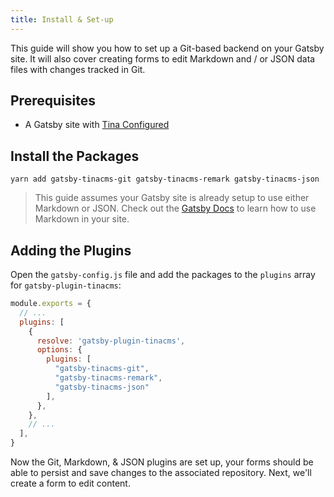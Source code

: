 ```yaml
---
title: Install & Set-up
---
```


This guide will show you how to set up a Git-based backend on your Gatsby site. It will also cover creating forms to edit Markdown and / or JSON data files with changes tracked in Git.

## Prerequisites

- A Gatsby site with [Tina Configured](/guides/gatsby/adding-tina/project-setup)

## Install the Packages

    yarn add gatsby-tinacms-git gatsby-tinacms-remark gatsby-tinacms-json

> This guide assumes your Gatsby site is already setup to use either Markdown or JSON. Check out the [Gatsby Docs](https://www.gatsbyjs.org/docs/adding-markdown-pages/) to learn how to use Markdown in your site.

## Adding the Plugins

Open the `gatsby-config.js` file and add the packages to the `plugins` array for `gatsby-plugin-tinacms`:

```JavaScript
module.exports = {
  // ...
  plugins: [
    {
      resolve: 'gatsby-plugin-tinacms',
      options: {
        plugins: [
          "gatsby-tinacms-git",
          "gatsby-tinacms-remark",
          "gatsby-tinacms-json"
        ],
      },
    },
    // ...
  ],
}
```

Now the Git, Markdown, & JSON plugins are set up, your forms should be able to persist and save changes to the associated repository. Next, we'll create a form to edit content.
